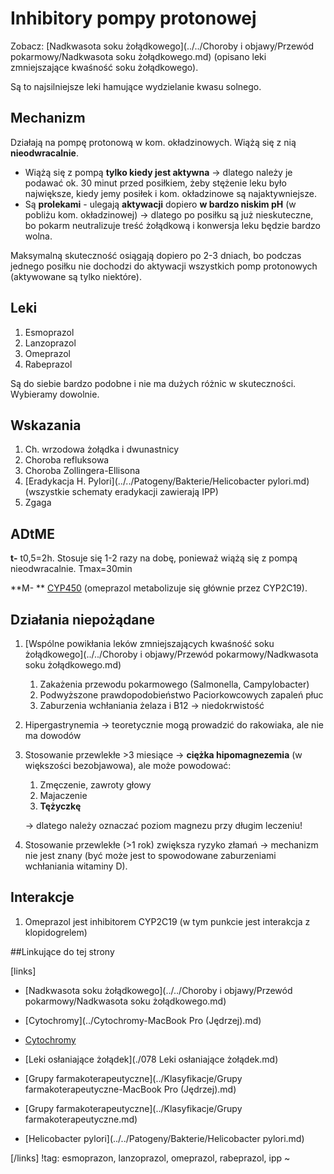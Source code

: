 # Inhibitory pompy protonowej

Zobacz: [Nadkwasota soku żołądkowego](../../Choroby i objawy/Przewód pokarmowy/Nadkwasota soku żołądkowego.md) (opisano leki zmniejszające kwaśność soku żołądkowego).



Są to najsilniejsze leki hamujące wydzielanie kwasu solnego.



## Mechanizm

Działają na pompę protonową w kom. okładzinowych. Wiążą się z nią **nieodwracalnie**.

- Wiążą się z pompą **tylko kiedy jest aktywna** → dlatego należy je podawać ok. 30 minut przed posiłkiem, żeby stężenie leku było największe, kiedy jemy posiłek i kom. okładzinowe są najaktywniejsze.
- Są **prolekami** - ulegają **aktywacji** dopiero **w bardzo niskim pH**  (w pobliżu kom. okładzinowej) → dlatego po posiłku są już nieskuteczne, bo pokarm neutralizuje treść żołądkową i konwersja leku będzie bardzo wolna.




Maksymalną skuteczność osiągają dopiero po 2-3 dniach, bo podczas jednego posiłku nie dochodzi do aktywacji wszystkich pomp protonowych (aktywowane są tylko niektóre).



## Leki

1. Esmoprazol
2. Lanzoprazol
3. Omeprazol
4. Rabeprazol

Są do siebie bardzo podobne i nie ma dużych różnic w skuteczności. Wybieramy dowolnie.



## Wskazania

1. Ch. wrzodowa żołądka i dwunastnicy
2. Choroba refluksowa
3. Choroba Zollingera-Ellisona
4. [Eradykacja H. Pylori](../../Patogeny/Bakterie/Helicobacter pylori.md) (wszystkie schematy eradykacji zawierają IPP)
5. Zgaga




## ADtME

**t-** t0,5=2h. Stosuje się 1-2 razy na dobę, ponieważ wiążą się z pompą nieodwracalnie. Tmax=30min

**M- ** [CYP450](../Cytochromy.md) (omeprazol metabolizuje się głównie przez CYP2C19).



## Działania niepożądane

1. [Wspólne powikłania leków zmniejszających kwaśność soku żołądkowego](../../Choroby i objawy/Przewód pokarmowy/Nadkwasota soku żołądkowego.md)
   1. Zakażenia przewodu pokarmowego (Salmonella, Campylobacter)
   2. Podwyższone prawdopodobieństwo Paciorkowcowych zapaleń płuc
   3. Zaburzenia wchłaniania żelaza i B12 → niedokrwistość

2. Hipergastrynemia → teoretycznie mogą prowadzić do rakowiaka, ale nie ma dowodów

3. Stosowanie przewlekłe >3 miesiące → **ciężka hipomagnezemia** (w większości bezobjawowa), ale może powodować:

   1. Zmęczenie, zawroty głowy
   2. Majaczenie
   3. **Tężyczkę**

   → dlatego należy oznaczać poziom magnezu przy długim leczeniu!

4. Stosowanie przewlekłe (>1 rok) zwiększa ryzyko złamań → mechanizm nie jest znany (być może jest to spowodowane zaburzeniami wchłaniania witaminy D).





## Interakcje

1. Omeprazol jest inhibitorem CYP2C19 (w tym punkcie jest interakcja z klopidogrelem)




##Linkujące do tej strony

[links]

- [Nadkwasota soku żołądkowego](../../Choroby i objawy/Przewód pokarmowy/Nadkwasota soku żołądkowego.md)

- [Cytochromy](../Cytochromy-MacBook Pro (Jędrzej).md)

- [Cytochromy](../Cytochromy.md)

- [Leki osłaniające żołądek](./078 Leki osłaniające żołądek.md)

- [Grupy farmakoterapeutyczne](../Klasyfikacje/Grupy farmakoterapeutyczne-MacBook Pro (Jędrzej).md)

- [Grupy farmakoterapeutyczne](../Klasyfikacje/Grupy farmakoterapeutyczne.md)

- [Helicobacter pylori](../../Patogeny/Bakterie/Helicobacter pylori.md)


[/links]
!tag: esmoprazon, lanzoprazol, omeprazol, rabeprazol, ipp
~











